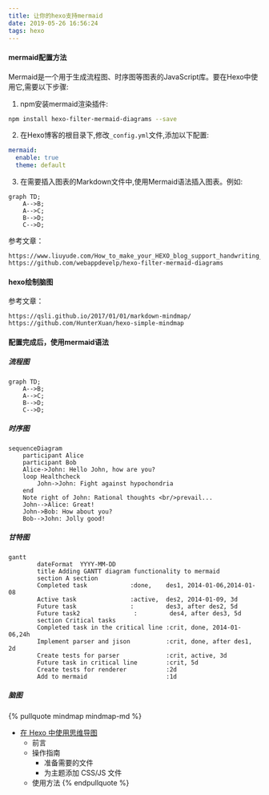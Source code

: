 ```yaml
---
title: 让你的hexo支持mermaid
date: 2019-05-26 16:56:24
tags: hexo
---
```


#### mermaid配置方法

Mermaid是一个用于生成流程图、时序图等图表的JavaScript库。要在Hexo中使用它,需要以下步骤:

1. npm安装mermaid渲染插件:

```bash
npm install hexo-filter-mermaid-diagrams --save
```

2. 在Hexo博客的根目录下,修改`_config.yml`文件,添加以下配置:

```yaml
mermaid:
  enable: true
  theme: default
```

3. 在需要插入图表的Markdown文件中,使用Mermaid语法插入图表。例如:

```mermaid
graph TD;
    A-->B;
    A-->C;
    B-->D;
    C-->D;
```

<!--more-->

参考文章：

    https://www.liuyude.com/How_to_make_your_HEXO_blog_support_handwriting_flowchart.html
    https://github.com/webappdevelp/hexo-filter-mermaid-diagrams

####  hexo绘制脑图

参考文章：

    https://qsli.github.io/2017/01/01/markdown-mindmap/
    https://github.com/HunterXuan/hexo-simple-mindmap


#### 配置完成后，使用mermaid语法

##### 流程图

```mermaid
graph TD;
    A-->B;
    A-->C;
    B-->D;
    C-->D;
```

##### 时序图

```mermaid
sequenceDiagram
    participant Alice
    participant Bob
    Alice->John: Hello John, how are you?
    loop Healthcheck
        John->John: Fight against hypochondria
    end
    Note right of John: Rational thoughts <br/>prevail...
    John-->Alice: Great!
    John->Bob: How about you?
    Bob-->John: Jolly good!
```

##### 甘特图

```mermaid
gantt
        dateFormat  YYYY-MM-DD
        title Adding GANTT diagram functionality to mermaid
        section A section
        Completed task            :done,    des1, 2014-01-06,2014-01-08
        Active task               :active,  des2, 2014-01-09, 3d
        Future task               :         des3, after des2, 5d
        Future task2               :         des4, after des3, 5d
        section Critical tasks
        Completed task in the critical line :crit, done, 2014-01-06,24h
        Implement parser and jison          :crit, done, after des1, 2d
        Create tests for parser             :crit, active, 3d
        Future task in critical line        :crit, 5d
        Create tests for renderer           :2d
        Add to mermaid                      :1d
```

##### 脑图
{% pullquote mindmap mindmap-md %}
- [在 Hexo 中使用思维导图](https://hunterx.xyz/use-mindmap-in-hexo.html)
  - 前言
  - 操作指南
    - 准备需要的文件
    - 为主题添加 CSS/JS 文件
  - 使用方法
{% endpullquote %}